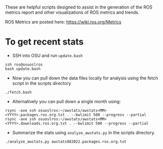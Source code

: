 These are helpful scripts designed to assist in the generation of the ROS metrics report and other visualizations of ROS metrics and trends.

ROS Metrics are posted here: https://wiki.ros.org/Metrics

# To get recent stats

* SSH into OSU and run `update.bash`

```
ssh ros@osuoslros
bash update.bash
```

* Now you can pull down the data files locally for analysis using the fetch script in the scripts directory

```
./fetch.bash

```

* Alternatively you can pull down a single month using:

```
rsync -ave ssh osuoslros:~/awstats/awstats<MM><YYYY>.packages.ros.org.txt . --bwlimit 500 --progress --partial
rsync -ave ssh osuoslros:~/awstats/awstats<MM><YYYY>.downloads.ros.org.txt . --bwlimit 500 --progress --partial
```

* Summarize the stats using `analyze_awstats.py` in the scripts directory. 

```
./analyze_awstats.py awstats082022.packages.ros.org.txt
```


